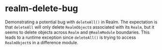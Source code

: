 # realm-delete-bug
Demonstrating a potential bug with `deleteAll()` in Realm. The expectation is that `deleteAll` will only delete `RealmObject`s associated with its `Realm`, but it seems to delete objects across `Realm` and `@RealmModule` boundaries. This leads to a runtime exception since `deleteAll()` is trying to access `RealmObject`s in a difference module.
